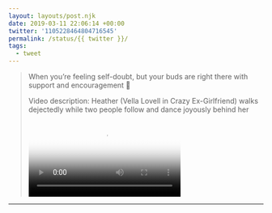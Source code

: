 ```yaml
---
layout: layouts/post.njk
date: 2019-03-11 22:06:14 +00:00
twitter: '1105228464804716545'
permalink: /status/{{ twitter }}/
tags: 
  - tweet
---
```


> When you’re feeling self-doubt, but your buds are right there with support and encouragement 💚 
> 
> <p class="sr-only">Video description: Heather (Vella Lovell in Crazy Ex-Girlfriend) walks dejectedly while two people follow and dance joyously behind her</p>
> 
> <video controls loop preload="metadata" poster="/img/D1aPXi6V4AA9n7o.jpg"><source src="/img/1105228464804716545-D1aPXi6V4AA9n7o.mp4">Your browser does not support the video tag.</video>

---

